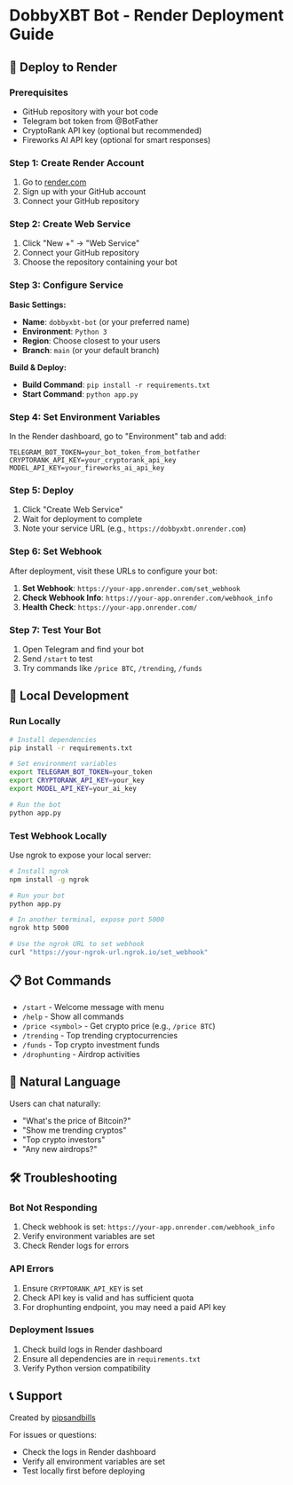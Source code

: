 # DobbyXBT Bot - Render Deployment Guide

## 🚀 Deploy to Render

### Prerequisites
- GitHub repository with your bot code
- Telegram bot token from @BotFather
- CryptoRank API key (optional but recommended)
- Fireworks AI API key (optional for smart responses)

### Step 1: Create Render Account
1. Go to [render.com](https://render.com)
2. Sign up with your GitHub account
3. Connect your GitHub repository

### Step 2: Create Web Service
1. Click "New +" → "Web Service"
2. Connect your GitHub repository
3. Choose the repository containing your bot

### Step 3: Configure Service
**Basic Settings:**
- **Name**: `dobbyxbt-bot` (or your preferred name)
- **Environment**: `Python 3`
- **Region**: Choose closest to your users
- **Branch**: `main` (or your default branch)

**Build & Deploy:**
- **Build Command**: `pip install -r requirements.txt`
- **Start Command**: `python app.py`

### Step 4: Set Environment Variables
In the Render dashboard, go to "Environment" tab and add:

```
TELEGRAM_BOT_TOKEN=your_bot_token_from_botfather
CRYPTORANK_API_KEY=your_cryptorank_api_key
MODEL_API_KEY=your_fireworks_ai_api_key
```

### Step 5: Deploy
1. Click "Create Web Service"
2. Wait for deployment to complete
3. Note your service URL (e.g., `https://dobbyxbt.onrender.com`)

### Step 6: Set Webhook
After deployment, visit these URLs to configure your bot:

1. **Set Webhook**: `https://your-app.onrender.com/set_webhook`
2. **Check Webhook Info**: `https://your-app.onrender.com/webhook_info`
3. **Health Check**: `https://your-app.onrender.com/`

### Step 7: Test Your Bot
1. Open Telegram and find your bot
2. Send `/start` to test
3. Try commands like `/price BTC`, `/trending`, `/funds`

## 🔧 Local Development

### Run Locally
```bash
# Install dependencies
pip install -r requirements.txt

# Set environment variables
export TELEGRAM_BOT_TOKEN=your_token
export CRYPTORANK_API_KEY=your_key
export MODEL_API_KEY=your_ai_key

# Run the bot
python app.py
```

### Test Webhook Locally
Use ngrok to expose your local server:
```bash
# Install ngrok
npm install -g ngrok

# Run your bot
python app.py

# In another terminal, expose port 5000
ngrok http 5000

# Use the ngrok URL to set webhook
curl "https://your-ngrok-url.ngrok.io/set_webhook"
```

## 📋 Bot Commands

- `/start` - Welcome message with menu
- `/help` - Show all commands
- `/price <symbol>` - Get crypto price (e.g., `/price BTC`)
- `/trending` - Top trending cryptocurrencies
- `/funds` - Top crypto investment funds
- `/drophunting` - Airdrop activities

## 🤖 Natural Language

Users can chat naturally:
- "What's the price of Bitcoin?"
- "Show me trending cryptos"
- "Top crypto investors"
- "Any new airdrops?"

## 🛠️ Troubleshooting

### Bot Not Responding
1. Check webhook is set: `https://your-app.onrender.com/webhook_info`
2. Verify environment variables are set
3. Check Render logs for errors

### API Errors
1. Ensure `CRYPTORANK_API_KEY` is set
2. Check API key is valid and has sufficient quota
3. For drophunting endpoint, you may need a paid API key

### Deployment Issues
1. Check build logs in Render dashboard
2. Ensure all dependencies are in `requirements.txt`
3. Verify Python version compatibility

## 📞 Support

Created by [pipsandbills](https://x.com/pipsandbills)

For issues or questions:
- Check the logs in Render dashboard
- Verify all environment variables are set
- Test locally first before deploying
